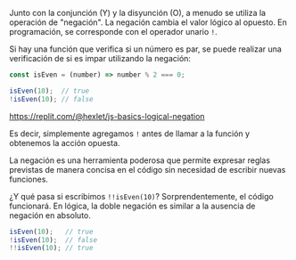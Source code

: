 
Junto con la conjunción (Y) y la disyunción (O), a menudo se utiliza la operación de "negación". La negación cambia el valor lógico al opuesto. En programación, se corresponde con el operador unario `!`.

Si hay una función que verifica si un número es par, se puede realizar una verificación de si es impar utilizando la negación:

```javascript
const isEven = (number) => number % 2 === 0;

isEven(10);  // true
!isEven(10); // false
```

https://replit.com/@hexlet/js-basics-logical-negation

Es decir, simplemente agregamos `!` antes de llamar a la función y obtenemos la acción opuesta.

La negación es una herramienta poderosa que permite expresar reglas previstas de manera concisa en el código sin necesidad de escribir nuevas funciones.

¿Y qué pasa si escribimos `!!isEven(10)`? Sorprendentemente, el código funcionará. En lógica, la doble negación es similar a la ausencia de negación en absoluto.

```javascript
isEven(10);   // true
!isEven(10);  // false
!!isEven(10); // true
```
